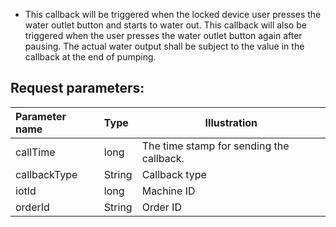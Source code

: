 - This callback will be triggered when the locked device user presses the water outlet button and starts to water out. This callback will also be triggered when the user presses the water outlet button again after pausing. The actual water output shall be subject to the value in the callback at the end of pumping.

## Request parameters:

|Parameter name|Type|Illustration|
|:----    |:----- |-----   |
|callTime   |long |The time stamp for sending the callback.   |
|callbackType   |String |Callback type   |
|iotId |long|Machine ID   |
|orderId|String |Order ID  |